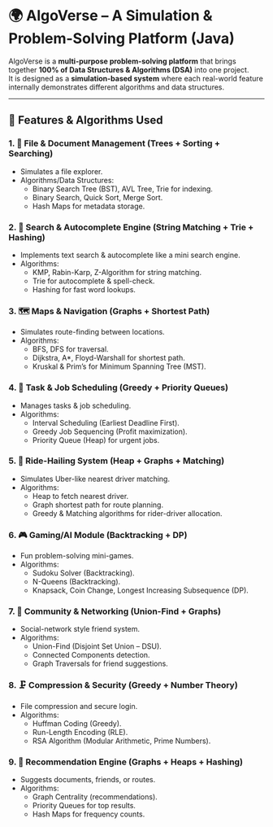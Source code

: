 # 🌍 AlgoVerse – A Simulation & Problem-Solving Platform (Java)

AlgoVerse is a **multi-purpose problem-solving platform** that brings together **100% of Data Structures & Algorithms (DSA)** into one project.  
It is designed as a **simulation-based system** where each real-world feature internally demonstrates different algorithms and data structures.

---

## 📌 Features & Algorithms Used

### 1. 📂 File & Document Management (Trees + Sorting + Searching)
- Simulates a file explorer.
- Algorithms/Data Structures:
  - Binary Search Tree (BST), AVL Tree, Trie for indexing.
  - Binary Search, Quick Sort, Merge Sort.
  - Hash Maps for metadata storage.

### 2. 🔎 Search & Autocomplete Engine (String Matching + Trie + Hashing)
- Implements text search & autocomplete like a mini search engine.
- Algorithms:
  - KMP, Rabin-Karp, Z-Algorithm for string matching.
  - Trie for autocomplete & spell-check.
  - Hashing for fast word lookups.

### 3. 🗺️ Maps & Navigation (Graphs + Shortest Path)
- Simulates route-finding between locations.
- Algorithms:
  - BFS, DFS for traversal.
  - Dijkstra, A*, Floyd-Warshall for shortest path.
  - Kruskal & Prim’s for Minimum Spanning Tree (MST).

### 4. 📅 Task & Job Scheduling (Greedy + Priority Queues)
- Manages tasks & job scheduling.
- Algorithms:
  - Interval Scheduling (Earliest Deadline First).
  - Greedy Job Sequencing (Profit maximization).
  - Priority Queue (Heap) for urgent jobs.

### 5. 🚖 Ride-Hailing System (Heap + Graphs + Matching)
- Simulates Uber-like nearest driver matching.
- Algorithms:
  - Heap to fetch nearest driver.
  - Graph shortest path for route planning.
  - Greedy & Matching algorithms for rider-driver allocation.

### 6. 🎮 Gaming/AI Module (Backtracking + DP)
- Fun problem-solving mini-games.
- Algorithms:
  - Sudoku Solver (Backtracking).
  - N-Queens (Backtracking).
  - Knapsack, Coin Change, Longest Increasing Subsequence (DP).

### 7. 👥 Community & Networking (Union-Find + Graphs)
- Social-network style friend system.
- Algorithms:
  - Union-Find (Disjoint Set Union – DSU).
  - Connected Components detection.
  - Graph Traversals for friend suggestions.

### 8. 🗜️ Compression & Security (Greedy + Number Theory)
- File compression and secure login.
- Algorithms:
  - Huffman Coding (Greedy).
  - Run-Length Encoding (RLE).
  - RSA Algorithm (Modular Arithmetic, Prime Numbers).

### 9. 🤖 Recommendation Engine (Graphs + Heaps + Hashing)
- Suggests documents, friends, or routes.
- Algorithms:
  - Graph Centrality (recommendations).
  - Priority Queues for top results.
  - Hash Maps for frequency counts.
